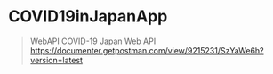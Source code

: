 # COVID19inJapanApp

> WebAPI
  COVID-19 Japan Web API
https://documenter.getpostman.com/view/9215231/SzYaWe6h?version=latest
